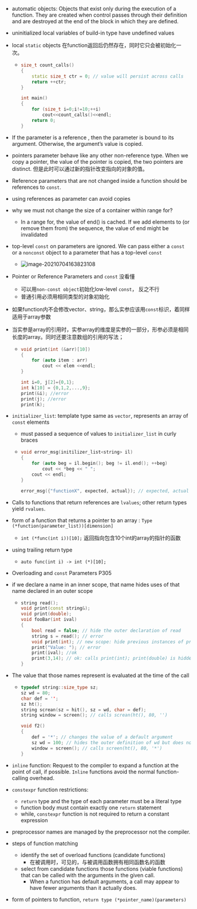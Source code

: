 - automatic objects: Objects that exist only during the execution of a function. They are created when control passes through their definition and are destroyed at the end of the block in which they are defined.

- uninitialized local variables of build-in type have undefined values

- local `static` objects 在function返回后仍然存在，同时它只会被初始化一次。

  - ```c++
    size_t count_calls()
    {
        static size_t ctr = 0; // value will persist across calls
        return ++ctr;
    }
    
    int main()
    {
        for (size_t i=0;i!=10;++i)
            cout<<count_calls()<<endl;
        return 0;
    }
    ```

- If the parameter is a reference , then the parameter is bound to its argument. Otherwise, the argument’s value is copied.

- pointers parameter behave like any other non-reference type. When we copy a pointer, the value of the pointer is copied, the two pointers are distinct. 但是此时可以通过新的指针改变指向的对象的值。

- Reference parameters that are not changed inside a function should be references to `const`.

- using references as parameter can avoid copies

- why we must not change the size of a container within range for?

  - In a range for, the value of end() is cached. If we add elements to (or remove them from) the sequence, the value of end might be invalidated

- top-level `const` on parameters are ignored. We can pass either a `const` or a `nonconst` object to a parameter that has a top-level `const`

  - ![image-20210704163823108](/home/lxx/Documents/books/c++/images/const-parameter.png)

- Pointer or Reference Parameters and `const` 没看懂

  - 可以用`non-const object`初始化low-level `const`， 反之不行
  - 普通引用必须用相同类型的对象初始化

- 如果function内不会修改vector、string，那么实参应该用`const`标识，着同样适用于array参数

- 当实参是array的引用时，实参array的维度是实参的一部分，形参必须是相同长度的array。同时还要注意数组的引用的写法；

  - ```c++
    void print(int (&arr)[10])
    {
        for (auto item : arr)
            cout << elem <<endl;
    }
    
    int i=0, j[2]={0,1};
    int k[10] = {0,1,2,...,9};
    print(&i); //error
    print(j); //error
    print(k);
    ```

- `initializer_list`: template type same as `vector`, represents an array of `const` elements

  - must passed a sequence of values to `initializer_list` in curly braces

  - ```c++
    void error_msg(initilizer_list<string> il)
    {
        for (auto beg = il.begin(); beg != il.end(); ++beg)
            cout << *beg << " ";
        cout << endl;
    }
    
    error_msg({"functionX", expected, actual}); // expected, actual are strings
    ```

- Calls to functions that return references are `lvalues`; other return types yield `rvalues`.

- form of a function that returns a pointer to an array : `Type (*function(parameter_list))[dimension]`

  - `int (*func(int i))[10];` 返回指向包含10个int的array的指针的函数

- using trailing return type

  - `auto func(int i) -> int (*)[10];`

- Overloading and `const` Parameters P305

- if we declare a name in an inner scope, that name hides uses of that name declared in an outer scope

  - ```c++
    string read();
    void print(const string&);
    void print(double);
    void fooBar(int ival)
    {
        bool read = false; // hide the outer declaration of read
        string s = read(); // error
        void print(int); // new scope: hide previous instances of print
        print("Value: "); // error
        print(ival); //ok
        print(3,14); // ok: calls print(int); print(double) is hidden
    }
    ```

- The value that those names represent is evaluated at the time of the call

  - ```c++
    typedef string::size_type sz;
    sz wd = 80;
    char def = '';
    sz ht();
    string screan(sz = hit(), sz = wd, char = def);
    string window = screen(); // calls screan(ht(), 80, '')
    
    void f2()
    {
        def = '*'; // changes the value of a default argument
        sz wd = 100; // hides the outer definition of wd but does not change the default
        window = screen(); // calls screen(ht(), 80, '*')
    }
    ```

- `inline` function: Request to the compiler to expand a function at the point of call, if possible. `Inline` functions avoid the normal function-calling overhead.

- `constexpr` function restrictions:

  - `return` type and the type of each parameter must be a literal type
  - function body must contain exactly one `return` statement
  - while, `constexpr` function is not required to return a constant expression

- preprocessor names are managed by the preprocessor not the compiler.

- steps of function matching
  - identify the set of overload functions (candidate functions)
    - 在被调用时，可见的，与被调用函数拥有相同函数名的函数
  - select from candidate functions those functions (viable functions)  that can be called with the arguments in the given call.
    - When a function has default arguments, a call may appear to have fewer arguments than it actually does.

- form of pointers to function, `return type (*pointer_name)(parameters)`